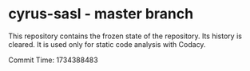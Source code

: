 # cyrus-sasl - master branch

This repository contains the frozen state of the repository.
Its history is cleared. It is used only for static code
analysis with Codacy.

Commit Time: 1734388483